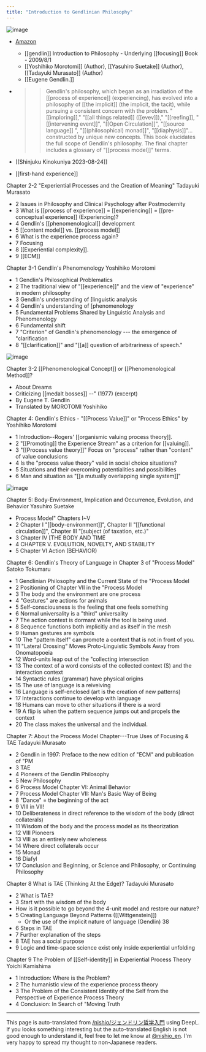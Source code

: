 ```yaml
---
title: "Introduction to Gendlinian Philosophy"
---
```


![image](https://gyazo.com/5710c9578fb8aeda94d67be6b3cea1fd/thumb/1000)
- [Amazon](https://amzn.to/30jDknH)
    - [[gendlin]] Introduction to Philosophy - Underlying [[focusing]] Book - 2009/8/1
    - [[Yoshihiko Morotomi]] (Author), [[Yasuhiro Suetake]] (Author), [[Tadayuki Murasato]] (Author)
    - [[Eugene Gendlin.]]
- >  >Gendlin's philosophy, which began as an irradiation of the [[process of experience]] (experiencing), has evolved into a philosophy of [[the implicit]] (the implicit, the tacit), while pursuing a consistent concern with the problem. "[[imploring]]," "[[all things related]] ([[evev]])," "[[reefing]], "[[intervening event]]", "[[Open Circulation]]", "[[source language]] ", "[[(philosophical) monad]]", "[[diaphysis]]"... constructed by unique new concepts. This book elucidates the full scope of Gendlin's philosophy. The final chapter includes a glossary of "[[process model]]" terms.

- [[Shinjuku Kinokuniya 2023-08-24]]

- [[first-hand experience]]

Chapter 2-2 "Experiential Processes and the Creation of Meaning" Tadayuki Murasato
- 2 Issues in Philosophy and Clinical Psychology after Postmodernity
- 3 What is [[process of experience]] = [[experiencing]] = [[pre-conceptual experience]] (Experiencing)?
- 4 Gendlin's [[phenomenological]] development
- 5 [[content model]] vs. [[process model]]
- 6 What is the experience process again?
- 7 Focusing
- 8 [[Experiential complexity]].
- 9 [[ECM]]

Chapter 3-1 Gendlin's Phenomenology Yoshihiko Morotomi
- 1 Gendlin's Philosophical Problematics
- 2 The traditional view of "[[experience]]" and the view of "experience" in modern philosophy
- 3 Gendlin's understanding of [linguistic analysis
- 4 Gendlin's understanding of [phenomenology
- 5 Fundamental Problems Shared by Linguistic Analysis and Phenomenology
- 6 Fundamental shift
- 7 "Criterion" of Gendlin's phenomenology --- the emergence of "clarification
- 8 "[[clarification]]" and "[[a]] question of arbitrariness of speech."


![image](https://gyazo.com/494fd2b1b803a2f4dcfbc23c8f1b1230/thumb/1000)

Chapter 3-2 [[Phenomenological Concept]] or [[Phenomenological Method]]?
- About Dreams
- Criticizing [[medalt bosses]] --" (1977) (excerpt)
- By Eugene T. Gendlin
- Translated by MOROTOMI Yoshihiko

Chapter 4: Gendlin's Ethics - "[[Process Value]]" or "Process Ethics" by Yoshihiko Morotomi
- 1 Introduction--Rogers' [[organismic valuing process theory]].
- 2 "[[Promoting]] the Experience Stream" as a criterion for [[valuing]].
- 3 "[[Process value theory]]" Focus on "process" rather than "content" of value conclusions
- 4 Is the "process value theory" valid in social choice situations?
- 5 Situations and their overcoming potentialities and possibilities
- 6 Man and situation as "[[a mutually overlapping single system]]"



![image](https://gyazo.com/7e9739aa79fbf6371917cc3ab6b1a677/thumb/1000)

Chapter 5: Body-Environment, Implication and Occurrence, Evolution, and Behavior Yasuhiro Suetake
- Process Model" Chapters I~V
- 2 Chapter I "[[body-environment]]", Chapter II "[[functional circulation]]", Chapter III "[subject (of taxation, etc.)"
- 3 Chapter IV [THE BODY AND TIME
- 4 CHAPTER V. EVOLUTION, NOVELTY, AND STABILITY
- 5 Chapter VI Action (BEHAVIOR)

Chapter 6: Gendlin's Theory of Language in Chapter 3 of "Process Model" Satoko Tokumaru
- 1 Gendlinian Philosophy and the Current State of the "Process Model
- 2 Positioning of Chapter VII in the "Process Model
- 3 The body and the environment are one process
- 4 "Gestures" are actions for animals
- 5 Self-consciousness is the feeling that one feels something
- 6 Normal universality is a "third" universality
- 7 The action context is dormant while the tool is being used.
- 8 Sequence functions both implicitly and as itself in the mesh
- 9 Human gestures are symbols
- 10 The "pattern itself" can promote a context that is not in front of you.
- 11 "Lateral Crossing" Moves Proto-Linguistic Symbols Away from Onomatopoeia
- 12 Word-units leap out of the "collecting intersection
- 13 The context of a word consists of the collected context (S) and the interaction context
- 14 Syntactic rules (grammar) have physical origins
- 15 The use of language is a reiveiving
- 16 Language is self-enclosed (art is the creation of new patterns)
- 17 Interactions continue to develop with language
- 18 Humans can move to other situations if there is a word
- 19 A flip is when the pattern sequence jumps out and propels the context
- 20 The class makes the universal and the individual.

Chapter 7: About the Process Model Chapter---True Uses of Focusing & TAE Tadayuki Murasato
- 2 Gendlin in 1997: Preface to the new edition of "ECM" and publication of "PM
- 3 TAE
- 4 Pioneers of the Gendlin Philosophy
- 5 New Philosophy
- 6 Process Model Chapter VI: Animal Behavior
- 7 Process Model Chapter VII: Man's Basic Way of Being
- 8 "Dance" = the beginning of the act
- 9 VIII in VII!
- 10 Deliberateness in direct reference to the wisdom of the body (direct collaterals)
- 11 Wisdom of the body and the process model as its theorization
- 12 VIII Pioneers
- 13 VIII as an entirely new wholeness
- 14 Where direct collaterals occur
- 15 Monad
- 16 Diafyl
- 17 Conclusion and Beginning, or Science and Philosophy, or Continuing Philosophy

Chapter 8 What is TAE (Thinking At the Edge)? Tadayuki Murasato
- 2 What is TAE?
- 3 Start with the wisdom of the body
- How is it possible to go beyond the 4-unit model and restore our nature?
- 5 Creating Language Beyond Patterns ([[Wittgenstein]])
    - Or the use of the implicit nature of language (Gendlin) 38
- 6 Steps in TAE
- 7 Further explanation of the steps
- 8 TAE has a social purpose
- 9 Logic and time-space science exist only inside experiential unfolding

Chapter 9 The Problem of [[Self-identity]] in Experiential Process Theory Yoichi Kamishima
- 1 Introduction: Where is the Problem?
- 2 The humanistic view of the experience process theory
- 3 The Problem of the Consistent Identity of the Self from the Perspective of Experience Process Theory
- 4 Conclusion: In Search of "Moving Truth

---
This page is auto-translated from [/nishio/ジェンドリン哲学入門](https://scrapbox.io/nishio/ジェンドリン哲学入門) using DeepL. If you looks something interesting but the auto-translated English is not good enough to understand it, feel free to let me know at [@nishio_en](https://twitter.com/nishio_en). I'm very happy to spread my thought to non-Japanese readers.